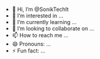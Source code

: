 - 👋 Hi, I’m @SonikTechIt
- 👀 I’m interested in ...
- 🌱 I’m currently learning ...
- 💞️ I’m looking to collaborate on ...
- 📫 How to reach me ...
- 😄 Pronouns: ...
- ⚡ Fun fact: ...

<!---
SonikTechIt/SonikTechIt is a ✨ special ✨ repository because its `README.md` (this file) appears on your GitHub profile.
You can click the Preview link to take a look at your changes.
--->
